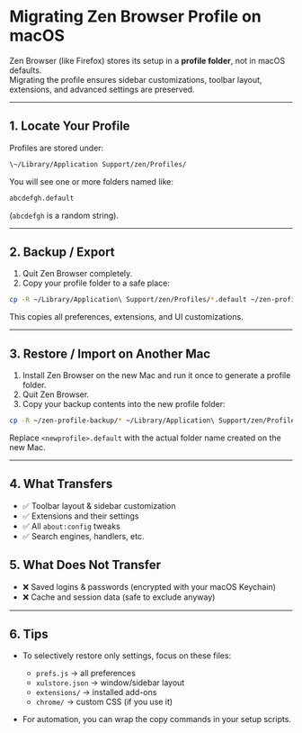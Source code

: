 # Migrating Zen Browser Profile on macOS

Zen Browser (like Firefox) stores its setup in a **profile folder**, not in macOS defaults.  
Migrating the profile ensures sidebar customizations, toolbar layout, extensions, and advanced settings are preserved.

---

## 1. Locate Your Profile

Profiles are stored under:

```bash
\~/Library/Application Support/zen/Profiles/
```

You will see one or more folders named like:

```bash
abcdefgh.default
```

(`abcdefgh` is a random string).

---

## 2. Backup / Export

1. Quit Zen Browser completely.
2. Copy your profile folder to a safe place:

```bash
cp -R ~/Library/Application\ Support/zen/Profiles/*.default ~/zen-profile-backup
````

This copies all preferences, extensions, and UI customizations.

---

## 3. Restore / Import on Another Mac

1. Install Zen Browser on the new Mac and run it once to generate a profile folder.
2. Quit Zen Browser.
3. Copy your backup contents into the new profile folder:

```bash
cp -R ~/zen-profile-backup/* ~/Library/Application\ Support/zen/Profiles/<newprofile>.default/
```

Replace `<newprofile>.default` with the actual folder name created on the new Mac.

---

## 4. What Transfers

* ✅ Toolbar layout & sidebar customization
* ✅ Extensions and their settings
* ✅ All `about:config` tweaks
* ✅ Search engines, handlers, etc.

## 5. What Does Not Transfer

* ❌ Saved logins & passwords (encrypted with your macOS Keychain)
* ❌ Cache and session data (safe to exclude anyway)

---

## 6. Tips

* To selectively restore only settings, focus on these files:

  * `prefs.js` → all preferences
  * `xulstore.json` → window/sidebar layout
  * `extensions/` → installed add-ons
  * `chrome/` → custom CSS (if you use it)

* For automation, you can wrap the copy commands in your setup scripts.

```
